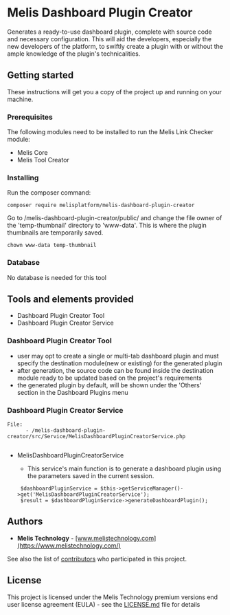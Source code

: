# Melis Dashboard Plugin Creator

Generates a ready-to-use dashboard plugin, complete with source code and necessary configuration. This will aid the developers, especially the new developers of the platform, to swiftly create a plugin with or without the ample knowledge of the plugin's technicalities.

## Getting started

These instructions will get you a copy of the project up and running on your machine.

### Prerequisites

The following modules need to be installed to run the Melis Link Checker module:

- Melis Core
- Melis Tool Creator

### Installing

Run the composer command:

```
composer require melisplatform/melis-dashboard-plugin-creator
```

Go to /melis-dashboard-plugin-creator/public/ and change the file owner of the 'temp-thumbnail' directory to 'www-data'. This is where the plugin thumbnails are temporarily saved.

```
chown www-data temp-thumbnail
```

### Database

No database is needed for this tool


## Tools and elements provided

- Dashboard Plugin Creator Tool
- Dashboard Plugin Creator Service

### Dashboard Plugin Creator Tool

  - user may opt to create a single or multi-tab dashboard plugin and must specify the destination module(new or existing) for the generated plugin
  - after generation, the source code can be found inside the destination module ready to be updated based on the project's requirements
  - the generated plugin by default, will be shown under the 'Others' section in the Dashboard Plugins menu 

### Dashboard Plugin Creator Service

```
File: 
      - /melis-dashboard-plugin-creator/src/Service/MelisDashboardPluginCreatorService.php
    
```

- MelisDashboardPluginCreatorService
    - This service's main function is to generate a dashboard plugin using the parameters saved in the current session. 
      
    ```     
     $dashboardPluginService = $this->getServiceManager()->get('MelisDashboardPluginCreatorService');
     $result = $dashboardPluginService->generateDashboardPlugin();
    ```    

## Authors

- **Melis Technology** - [www.melistechnology.com](https://www.melistechnology.com/)

See also the list of [contributors](https://github.com/melisplatform/melis-newsletter/contributors) who participated in this project.

## License

This project is licensed under the Melis Technology premium versions end user license agreement (EULA) - see the [LICENSE.md](LICENSE.md) file for details
